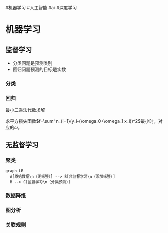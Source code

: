 #机器学习 #人工智能 #ai #深度学习

# 机器学习

## 监督学习

- 分类问题是预测类别
- 回归问题预测的目标是实数

### 分类

### 回归

最小二乘法代数求解

求平方损失函数$f=\sum^n_{i=1}(y_i-(\omega_0+\omega_1 x_i))^2$最小时，对应的$\omega$。

## 无监督学习

### 聚类

```mermaid
graph LR
  A[原始数据\n（无标签）] --> B[非监督学习\n（添加标签）]
  B --> C[监督学习\n（分类预测）]
```

### 数据降维

### 图分析

### 关联规则

